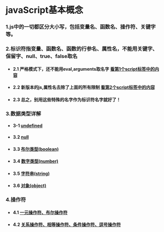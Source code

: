 # javaScript基本概念

### 1.js中的一切都区分大小写，包括变量名、函数名、操作符、关键字等。

### 2.标识符指变量、函数名、函数的行参名、属性名，不能用关键字、保留字、null、true、false取名
- #### 2.1 严格模式下，还不能用eval,arguments取名字 [看第1个script标签中的内容](https://github.com/ZZsimon/Pro-Js-Note/blob/master/chapter03_basicConcepts/grammar_01/grammer.html)
- #### 2.2 新版本的js,属性名去除了上面的所有限制 [看第2个script标签中的内容](https://github.com/ZZsimon/Pro-Js-Note/blob/master/chapter03_basicConcepts/grammar_01/grammer.html)
- #### 2.3 总之，别用这些特殊的名字作为标识符名字就好了！

### 3.数据类型详解
- #### 3-1 [undefined](https://github.com/ZZsimon/Pro-Js-Note/blob/master/chapter03_basicConcepts/dataType_02/dataType_undefined_01.html)
- #### 3.2 [null](https://github.com/ZZsimon/Pro-Js-Note/blob/master/chapter03_basicConcepts/dataType_02/dataType_null_02.html)
- #### 3.3 [布尔类型(boolean)](https://github.com/ZZsimon/Pro-Js-Note/blob/master/chapter03_basicConcepts/dataType_02/dataType_boolean_03.html)
- #### 3.4 [数字类型(number)](https://github.com/ZZsimon/Pro-Js-Note/blob/master/chapter03_basicConcepts/dataType_02/dataType_number_04.html)
- #### 3.5 [字符串(string)](https://github.com/ZZsimon/Pro-Js-Note/blob/master/chapter03_basicConcepts/dataType_02/dataType_string_05.html)
- #### 3.6 [对象(object)](https://github.com/ZZsimon/Pro-Js-Note/blob/master/chapter03_basicConcepts/dataType_02/dataType_object_06.html)

### 4.操作符
- #### 4.1 [一元操作符、布尔操作符](https://github.com/ZZsimon/Pro-Js-Note/blob/master/chapter03_basicConcepts/operator_03/operator_01.html)
- #### 4.2 [关系操作符、相等操作符、条件操作符、逗号操作符](https://github.com/ZZsimon/Pro-Js-Note/blob/master/chapter03_basicConcepts/operator_03/operator_02.html)